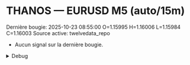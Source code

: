 # THANOS — EURUSD M5 (auto/15m)
Dernière bougie: 2025-10-23 08:55:00  O=1.15995  H=1.16006  L=1.15984  C=1.16003
Source active: twelvedata_repo

- Aucun signal sur la dernière bougie.

<details><summary>Debug</summary>

- TD_API_KEY manquant.

</details>